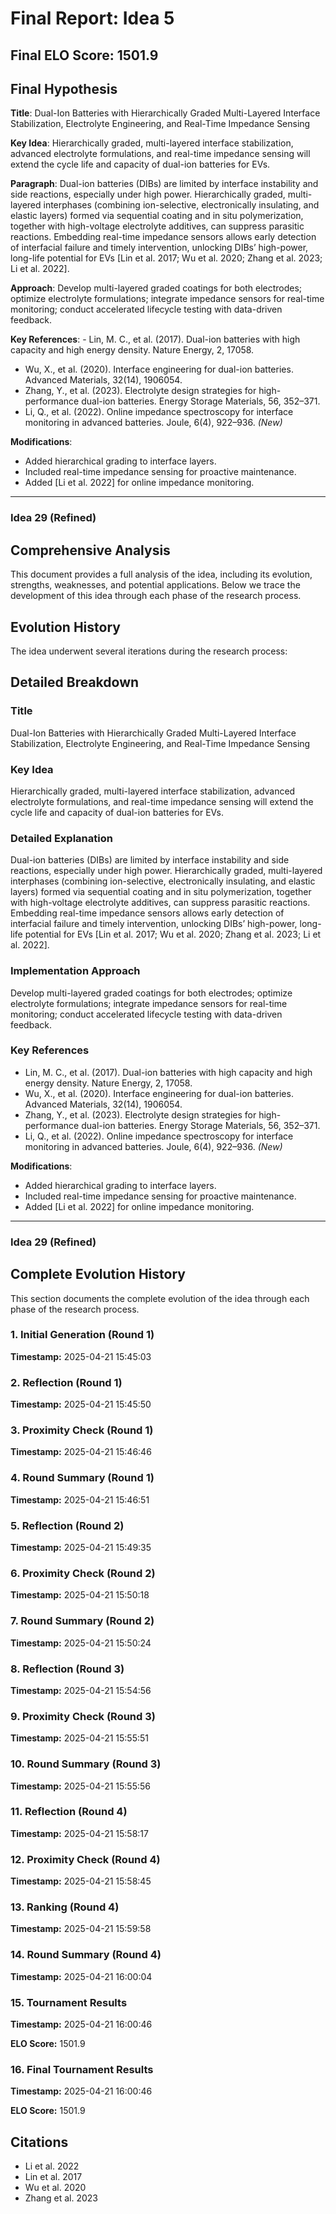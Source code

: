 # Final Report: Idea 5

## Final ELO Score: 1501.9

## Final Hypothesis

**Title**: Dual-Ion Batteries with Hierarchically Graded Multi-Layered Interface Stabilization, Electrolyte Engineering, and Real-Time Impedance Sensing

**Key Idea**: Hierarchically graded, multi-layered interface stabilization, advanced electrolyte formulations, and real-time impedance sensing will extend the cycle life and capacity of dual-ion batteries for EVs.

**Paragraph**: Dual-ion batteries (DIBs) are limited by interface instability and side reactions, especially under high power. Hierarchically graded, multi-layered interphases (combining ion-selective, electronically insulating, and elastic layers) formed via sequential coating and in situ polymerization, together with high-voltage electrolyte additives, can suppress parasitic reactions. Embedding real-time impedance sensors allows early detection of interfacial failure and timely intervention, unlocking DIBs’ high-power, long-life potential for EVs [Lin et al. 2017; Wu et al. 2020; Zhang et al. 2023; Li et al. 2022].

**Approach**: Develop multi-layered graded coatings for both electrodes; optimize electrolyte formulations; integrate impedance sensors for real-time monitoring; conduct accelerated lifecycle testing with data-driven feedback.

**Key References**: - Lin, M. C., et al. (2017). Dual-ion batteries with high capacity and high energy density. Nature Energy, 2, 17058.  
- Wu, X., et al. (2020). Interface engineering for dual-ion batteries. Advanced Materials, 32(14), 1906054.  
- Zhang, Y., et al. (2023). Electrolyte design strategies for high-performance dual-ion batteries. Energy Storage Materials, 56, 352–371.  
- Li, Q., et al. (2022). Online impedance spectroscopy for interface monitoring in advanced batteries. Joule, 6(4), 922–936. *(New)*

**Modifications**:  
- Added hierarchical grading to interface layers.
- Included real-time impedance sensing for proactive maintenance.
- Added [Li et al. 2022] for online impedance monitoring.

---

### Idea 29 (Refined)

## Comprehensive Analysis

This document provides a full analysis of the idea, including its evolution, strengths, weaknesses, and potential applications. Below we trace the development of this idea through each phase of the research process.

## Evolution History

The idea underwent several iterations during the research process:

## Detailed Breakdown

### Title

Dual-Ion Batteries with Hierarchically Graded Multi-Layered Interface Stabilization, Electrolyte Engineering, and Real-Time Impedance Sensing

### Key Idea

Hierarchically graded, multi-layered interface stabilization, advanced electrolyte formulations, and real-time impedance sensing will extend the cycle life and capacity of dual-ion batteries for EVs.

### Detailed Explanation

Dual-ion batteries (DIBs) are limited by interface instability and side reactions, especially under high power. Hierarchically graded, multi-layered interphases (combining ion-selective, electronically insulating, and elastic layers) formed via sequential coating and in situ polymerization, together with high-voltage electrolyte additives, can suppress parasitic reactions. Embedding real-time impedance sensors allows early detection of interfacial failure and timely intervention, unlocking DIBs’ high-power, long-life potential for EVs [Lin et al. 2017; Wu et al. 2020; Zhang et al. 2023; Li et al. 2022].

### Implementation Approach

Develop multi-layered graded coatings for both electrodes; optimize electrolyte formulations; integrate impedance sensors for real-time monitoring; conduct accelerated lifecycle testing with data-driven feedback.

### Key References

- Lin, M. C., et al. (2017). Dual-ion batteries with high capacity and high energy density. Nature Energy, 2, 17058.  
- Wu, X., et al. (2020). Interface engineering for dual-ion batteries. Advanced Materials, 32(14), 1906054.  
- Zhang, Y., et al. (2023). Electrolyte design strategies for high-performance dual-ion batteries. Energy Storage Materials, 56, 352–371.  
- Li, Q., et al. (2022). Online impedance spectroscopy for interface monitoring in advanced batteries. Joule, 6(4), 922–936. *(New)*

**Modifications**:  
- Added hierarchical grading to interface layers.
- Included real-time impedance sensing for proactive maintenance.
- Added [Li et al. 2022] for online impedance monitoring.

---

### Idea 29 (Refined)

## Complete Evolution History

This section documents the complete evolution of the idea through each phase of the research process.

### 1. Initial Generation (Round 1)
**Timestamp:** 2025-04-21 15:45:03



### 2. Reflection (Round 1)
**Timestamp:** 2025-04-21 15:45:50



### 3. Proximity Check (Round 1)
**Timestamp:** 2025-04-21 15:46:46



### 4. Round Summary (Round 1)
**Timestamp:** 2025-04-21 15:46:51



### 5. Reflection (Round 2)
**Timestamp:** 2025-04-21 15:49:35



### 6. Proximity Check (Round 2)
**Timestamp:** 2025-04-21 15:50:18



### 7. Round Summary (Round 2)
**Timestamp:** 2025-04-21 15:50:24



### 8. Reflection (Round 3)
**Timestamp:** 2025-04-21 15:54:56



### 9. Proximity Check (Round 3)
**Timestamp:** 2025-04-21 15:55:51



### 10. Round Summary (Round 3)
**Timestamp:** 2025-04-21 15:55:56



### 11. Reflection (Round 4)
**Timestamp:** 2025-04-21 15:58:17



### 12. Proximity Check (Round 4)
**Timestamp:** 2025-04-21 15:58:45



### 13. Ranking (Round 4)
**Timestamp:** 2025-04-21 15:59:58



### 14. Round Summary (Round 4)
**Timestamp:** 2025-04-21 16:00:04



### 15. Tournament Results
**Timestamp:** 2025-04-21 16:00:46

**ELO Score:** 1501.9



### 16. Final Tournament Results
**Timestamp:** 2025-04-21 16:00:46

**ELO Score:** 1501.9



## Citations

- Li et al. 2022
- Lin et al. 2017
- Wu et al. 2020
- Zhang et al. 2023

